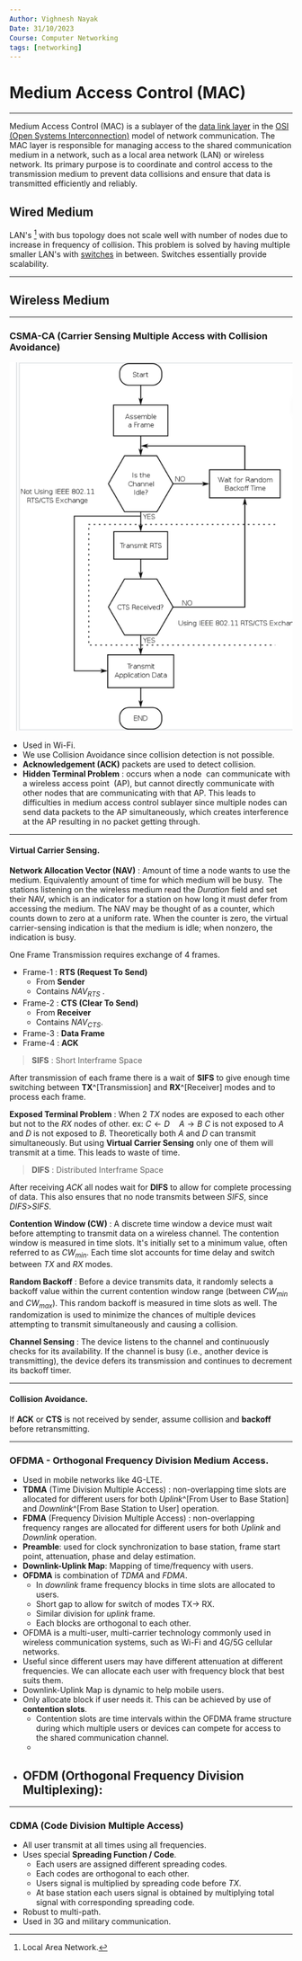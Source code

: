 ```yaml
---
Author: Vighnesh Nayak
Date: 31/10/2023
Course: Computer Networking
tags: [networking]
---
```

# Medium Access Control (MAC)
---
Medium Access Control (MAC) is a sublayer of the [data link layer](DLL.md) in the [OSI (Open Systems Interconnection)](OSI%20(Open%20Systems%20Interconnection)) model of network communication. The MAC layer is responsible for managing access to the shared communication medium in a network, such as a local area network (LAN) or wireless network. Its primary purpose is to coordinate and control access to the transmission medium to prevent data collisions and ensure that data is transmitted efficiently and reliably.

## Wired Medium

LAN's [^1] with bus topology does not scale well with number of nodes due to increase in frequency of collision. This problem is solved by having multiple smaller LAN's with [switches](DLL%20Switching..md) in between. Switches essentially provide scalability.

---
## Wireless Medium

---
### CSMA-CA (Carrier Sensing Multiple Access with Collision Avoidance)
![Pasted image 20231031182445](/static/Pasted%20image%2020231031182445.png)
- Used in Wi-Fi.
- We use Collision Avoidance since collision detection is not possible.
- **Acknowledgement (ACK)** packets are used to detect collision.
- **Hidden Terminal Problem** : occurs when a node  can communicate with a wireless access point  (AP), but cannot directly communicate with other nodes that are communicating with that AP. This leads to difficulties in medium access control sublayer since multiple nodes can send data packets to the AP simultaneously, which creates interference at the AP resulting in no packet getting through.

---
#### Virtual Carrier Sensing.
**Network Allocation Vector (NAV)** : Amount of time a node wants to use the medium. Equivalently amount of time for which medium will be busy.  The stations listening on the wireless medium read the _Duration_ field and set their NAV, which is an indicator for a station on how long it must defer from accessing the medium. The NAV may be thought of as a counter, which counts down to zero at a uniform rate. When the counter is zero, the virtual carrier-sensing indication is that the medium is idle; when nonzero, the indication is busy.

One Frame Transmission requires exchange of 4 frames.
- Frame-1 : **RTS (Request To Send)**
	- From **Sender**
	- Contains $NAV_{RTS}$ .
- Frame-2 : **CTS (Clear To Send)**
	- From **Receiver**
	- Contains $NAV_{CTS}$.
- Frame-3 : **Data Frame**
- Frame-4 : **ACK**

> **SIFS** : Short Interframe Space

After transmission of each frame there is a wait of **SIFS** to give enough time switching between **TX**^[Transmission] and **RX**^[Receiver] modes and to process each frame. 

**Exposed Terminal Problem** : When 2 *TX* nodes are exposed to each other but not to the *RX* nodes of other. 
	ex: $C\leftarrow D\quad A\rightarrow B$
$C$ is not exposed to $A$ and $D$ is not exposed to $B$.
Theoretically both $A$ and $D$ can transmit simultaneously. But using **Virtual Carrier Sensing** only one of them will transmit at a time. This leads to waste of time.

> **DIFS** : Distributed Interframe Space

After receiving *ACK* all nodes wait for **DIFS** to allow for complete processing of data. This also ensures that no node transmits between *SIFS*, since *DIFS*>*SIFS*.

**Contention Window (CW)** : A discrete time window a device must wait before attempting to transmit data on a wireless channel. The contention window is measured in time slots. It's initially set to a minimum value, often referred to as $CW_{min}$. Each time slot accounts for time delay and switch between *TX* and *RX* modes.

**Random Backoff** : Before a device transmits data, it randomly selects a backoff value within the current contention window range (between $CW_{min}$ and $CW_{max}$). This random backoff is measured in time slots as well. The randomization is used to minimize the chances of multiple devices attempting to transmit simultaneously and causing a collision.

**Channel Sensing** : The device listens to the channel and continuously checks for its availability. If the channel is busy (i.e., another device is transmitting), the device defers its transmission and continues to decrement its backoff timer.

---
#### Collision Avoidance.
If **ACK** or **CTS** is not received by sender, assume collision and **backoff** before retransmitting.



---
### OFDMA - Orthogonal Frequency Division Medium Access.
- Used in mobile networks like 4G-LTE.
- **TDMA** (Time Division Multiple Access) : non-overlapping time slots are allocated for different users for both *Uplink*^[From User to Base Station] and *Downlink*^[From Base Station to User] operation.
- **FDMA** (Frequency Division Multiple Access) : non-overlapping frequency ranges are allocated for different users for both *Uplink* and *Downlink* operation.
- **Preamble**: used for clock synchronization to base station, frame start point, attenuation, phase and delay estimation. 
- **Downlink-Uplink Map**: Mapping of time/frequency with users.
- **OFDMA** is combination of *TDMA* and *FDMA*.
	- In *downlink* frame frequency blocks in time slots are allocated to users.
	- Short gap to allow for switch of modes TX$\rightarrow$ RX.
	- Similar division for *uplink* frame.
	- Each blocks are orthogonal to each other.
- OFDMA is a multi-user, multi-carrier technology commonly used in wireless communication systems, such as Wi-Fi and 4G/5G cellular networks.
- Useful since different users may have different attenuation at different frequencies. We can allocate each user with frequency block that best suits them.
- Downlink-Uplink Map is dynamic to help mobile users.
- Only allocate block if user needs it. This can be achieved by use of **contention slots**. 
	- Contention slots are time intervals within the OFDMA frame structure during which multiple users or devices can compete for access to the shared communication channel.
	- 
- **OFDM** (Orthogonal Frequency Division Multiplexing):
	- 

---
### CDMA (Code Division Multiple Access)
- All user transmit at all times using all frequencies.
- Uses special **Spreading Function / Code**.
	- Each users are assigned different spreading codes.
	- Each codes are orthogonal to each other.
	- Users signal is multiplied by spreading code before *TX*.
	- At base station each users signal is obtained by multiplying total signal with corresponding spreading code.
- Robust to multi-path.
- Used in 3G and military communication.

[^1]: Local Area Network.
